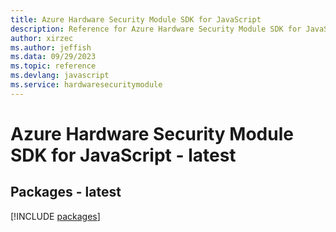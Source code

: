 ```yaml
---
title: Azure Hardware Security Module SDK for JavaScript
description: Reference for Azure Hardware Security Module SDK for JavaScript
author: xirzec
ms.author: jeffish
ms.data: 09/29/2023
ms.topic: reference
ms.devlang: javascript
ms.service: hardwaresecuritymodule
---
```

# Azure Hardware Security Module SDK for JavaScript - latest
## Packages - latest
[!INCLUDE [packages](hardware-security-module-index.md)]